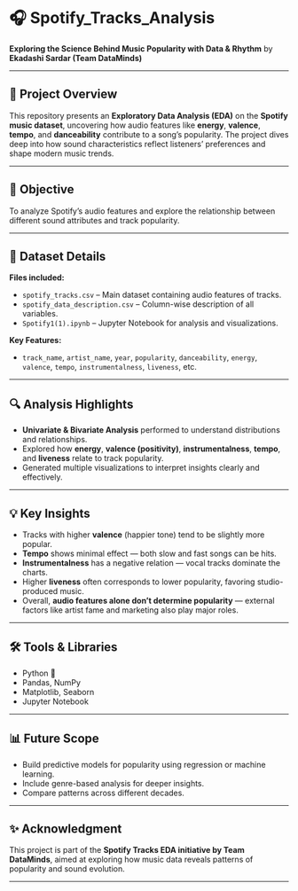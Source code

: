 

# 🎧 Spotify_Tracks_Analysis

**Exploring the Science Behind Music Popularity with Data & Rhythm**
by **Ekadashi Sardar (Team DataMinds)**

---

## 🧭 Project Overview

This repository presents an **Exploratory Data Analysis (EDA)** on the **Spotify music dataset**, uncovering how audio features like **energy**, **valence**, **tempo**, and **danceability** contribute to a song’s popularity.
The project dives deep into how sound characteristics reflect listeners’ preferences and shape modern music trends.

---

## 🎯 Objective

To analyze Spotify’s audio features and explore the relationship between different sound attributes and track popularity.

---

## 📂 Dataset Details

**Files included:**

* `spotify_tracks.csv` – Main dataset containing audio features of tracks.
* `spotify_data_description.csv` – Column-wise description of all variables.
* `Spotify1(1).ipynb` – Jupyter Notebook for analysis and visualizations.

**Key Features:**

* `track_name`, `artist_name`, `year`, `popularity`, `danceability`, `energy`, `valence`, `tempo`, `instrumentalness`, `liveness`, etc.

---

## 🔍 Analysis Highlights

* **Univariate & Bivariate Analysis** performed to understand distributions and relationships.
* Explored how **energy**, **valence (positivity)**, **instrumentalness**, **tempo**, and **liveness** relate to track popularity.
* Generated multiple visualizations to interpret insights clearly and effectively.

---

## 💡 Key Insights

* Tracks with higher **valence** (happier tone) tend to be slightly more popular.
* **Tempo** shows minimal effect — both slow and fast songs can be hits.
* **Instrumentalness** has a negative relation — vocal tracks dominate the charts.
* Higher **liveness** often corresponds to lower popularity, favoring studio-produced music.
* Overall, **audio features alone don’t determine popularity** — external factors like artist fame and marketing also play major roles.

---

## 🛠️ Tools & Libraries

* Python 🐍
* Pandas, NumPy
* Matplotlib, Seaborn
* Jupyter Notebook

---

## 📊 Future Scope

* Build predictive models for popularity using regression or machine learning.
* Include genre-based analysis for deeper insights.
* Compare patterns across different decades.

---

## ✨ Acknowledgment

This project is part of the **Spotify Tracks EDA initiative by Team DataMinds**, aimed at exploring how music data reveals patterns of popularity and sound evolution.

---
